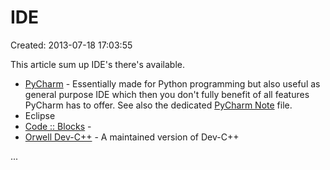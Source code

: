 # IDE

Created: 2013-07-18 17:03:55

This article sum up IDE's there's available.

 * [PyCharm](https://www.jetbrains.com/pycharm/) - Essentially made for Python programming but also useful as general purpose IDE which then you don't fully benefit of all features PyCharm has to offer. See also the dedicated [PyCharm Note](Python/Python/pycharm.md) file.
 * Eclipse
 * [Code :: Blocks](http://www.codeblocks.org) -
 * [Orwell Dev-C++](http://sourceforge.net/projects/orwelldevcpp/) - A maintained version of Dev-C++

...
